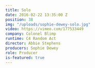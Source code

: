 ```yaml
---
title: Solo
date: 2016-02-22 13:35:00 Z
position: 38
img: "/uploads/sophie-dewey-solo.jpg"
video: https://vimeo.com/177533449
company: Colonel Blimp
runtime: C4 Random Act
director: Abbie Stephens
producers: Sophie Dewey
role: Producer
is-featured: true
---
```


